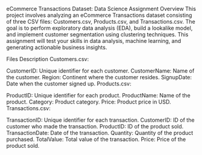 eCommerce Transactions Dataset: Data Science Assignment
Overview
This project involves analyzing an eCommerce Transactions dataset consisting of three CSV files: Customers.csv, Products.csv, and Transactions.csv. The goal is to perform exploratory data analysis (EDA), build a lookalike model, and implement customer segmentation using clustering techniques. This assignment will test your skills in data analysis, machine learning, and generating actionable business insights.

Files Description
Customers.csv:

CustomerID: Unique identifier for each customer.
CustomerName: Name of the customer.
Region: Continent where the customer resides.
SignupDate: Date when the customer signed up.
Products.csv:

ProductID: Unique identifier for each product.
ProductName: Name of the product.
Category: Product category.
Price: Product price in USD.
Transactions.csv:

TransactionID: Unique identifier for each transaction.
CustomerID: ID of the customer who made the transaction.
ProductID: ID of the product sold.
TransactionDate: Date of the transaction.
Quantity: Quantity of the product purchased.
TotalValue: Total value of the transaction.
Price: Price of the product sold.
